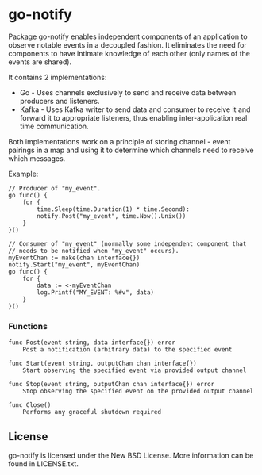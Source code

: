 # go-notify

Package go-notify enables independent components of an application to observe notable events in a decoupled fashion. It eliminates the need for components to have intimate knowledge of each other (only names of the events are shared).

It contains 2 implementations:
- Go - Uses channels exclusively to send and receive data between producers and listeners.
- Kafka - Uses Kafka writer to send data and consumer to receive it and forward it to appropriate listeners, thus enabling inter-application real time communication.


Both implementations work on a principle of storing channel - event pairings in a map and using it to determine which channels need to receive which messages.

Example:

    // Producer of "my_event".
    go func() {
        for {
            time.Sleep(time.Duration(1) * time.Second):
            notify.Post("my_event", time.Now().Unix())
        }
    }()

    // Consumer of "my_event" (normally some independent component that
    // needs to be notified when "my_event" occurs).
    myEventChan := make(chan interface{})
    notify.Start("my_event", myEventChan)
    go func() {
        for {
            data := <-myEventChan
            log.Printf("MY_EVENT: %#v", data)
        }
    }()

### Functions

    func Post(event string, data interface{}) error
        Post a notification (arbitrary data) to the specified event

    func Start(event string, outputChan chan interface{})
        Start observing the specified event via provided output channel

    func Stop(event string, outputChan chan interface{}) error
        Stop observing the specified event on the provided output channel

    func Close()
        Performs any graceful shutdown required

## License

go-notify is licensed under the New BSD License. More information can be found in LICENSE.txt.
